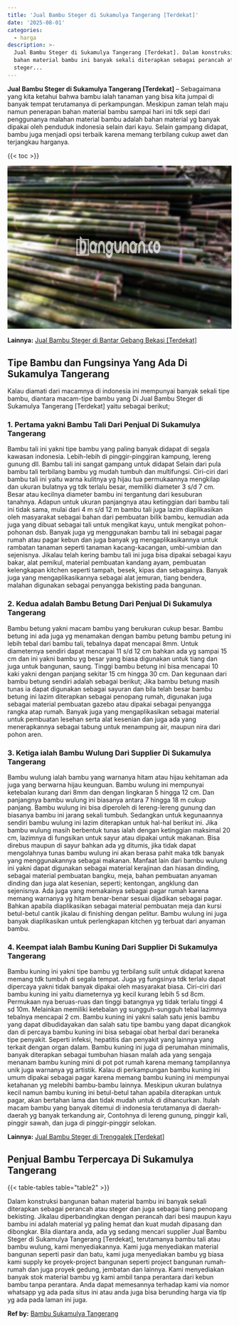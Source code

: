 ```yaml
---
title: 'Jual Bambu Steger di Sukamulya Tangerang [Terdekat]'
date: '2025-08-01'
categories:
  - harga
description: >-
  Jual Bambu Steger di Sukamulya Tangerang [Terdekat]. Dalam konstruksi bangunan
  bahan material bambu ini banyak sekali diterapkan sebagai perancah atau
  steger...
---
```


**Jual Bambu Steger di Sukamulya Tangerang \[Terdekat\]** – Sebagaimana yang kita ketahui bahwa bambu ialah tanaman yang bisa kita jumpai di banyak tempat terutamanya di perkampungan. Meskipun zaman telah maju namun penerapan bahan material bambu sampai hari ini tdk sepi dari penggunanya malahan material bambu adalah bahan material yg banyak dipakai oleh penduduk indonesia selain dari kayu. Selain gampang didapat, bambu juga menjadi opsi terbaik karena memang terbilang cukup awet dan terjangkau harganya.

{{< toc >}}

![Jual Bambu Steger di Sukamulya Tangerang [Terdekat]](/images/jual-bambu-tali-12.png)

**Lainnya:** [Jual Bambu Steger di Bantar Gebang Bekasi \[Terdekat\]](https://bambu.bangunan.co/jual-bambu-steger-di-bantar-gebang-bekasi-terdekat/)

## Tipe Bambu dan Fungsinya Yang Ada Di Sukamulya Tangerang

Kalau diamati dari macamnya di indonesia ini mempunyai banyak sekali tipe bambu, diantara macam-tipe bambu yang Di Jual Bambu Steger di Sukamulya Tangerang \[Terdekat\] yaitu sebagai berikut;

### 1\. Pertama yakni Bambu Tali Dari Penjual Di Sukamulya Tangerang

Bambu tali ini yakni tipe bambu yang paling banyak didapat di segala kawasan indonesia. Lebih-lebih di pinggir-pinggiran kampung, lereng gunung dll. Bambu tali ini sangat gampang untuk didapat Selain dari pula bambu tali terbilang bambu yg mudah tumbuh dan multifungsi. Ciri-ciri dari bambu tali ini yaitu warna kulitnya yg hijau tua permukaannya mengkilap dan ukuran bulatnya yg tdk terlalu besar, memiliki diameter 3 s/d 7 cm. Besar atau kecilnya diameter bambu ini tergantung dari kesuburan tanahnya. Adapun untuk ukuran panjangnya atau ketinggian dari bambu tali ini tidak sama, mulai dari 4 m s/d 12 m bambu tali juga lazim diaplikasikan oleh masyarakat sebagai bahan dari pembuatan bilik bambu, kemudian ada juga yang dibuat sebagai tali untuk mengikat kayu, untuk mengikat pohon-pohonan dsb. Banyak juga yg menggunakan bambu tali ini sebagai pagar rumah atau pagar kebun dan juga banyak yg mengaplikasikannya untuk rambatan tanaman seperti tanaman kacang-kacangan, umbi-umbian dan sejenisnya. Jikalau telah kering bambu tali ini juga bisa dipakai sebagai kayu bakar, alat pemikul, material pembuatan kandang ayam, pembuatan kelengkapan kitchen seperti tampah, besek, kipas dan sebagainya. Banyak juga yang mengaplikasikannya sebagai alat jemuran, tiang bendera, malahan digunakan sebagai penyangga bekisting pada bangunan.

### 2\. Kedua adalah Bambu Betung Dari Penjual Di Sukamulya Tangerang

Bambu betung yakni macam bambu yang berukuran cukup besar. Bambu betung ini ada juga yg menamakan dengan bambu petung bambu petung ini lebih tebal dari bambu tali, tebalnya dapat mencapai 8mm. Untuk diameternya sendiri dapat mencapai 11 s/d 12 cm bahkan ada yg sampai 15 cm dan ini yakni bambu yg besar yang biasa digunakan untuk tiang dan juga untuk bangunan, saung. Tinggi bambu betung ini bisa mencapai 10 kaki yakni dengan panjang sekitar 15 cm hingga 30 cm. Dan kegunaan dari bambu betung sendiri adalah sebagai berikut; Jika bambu betung masih tunas ia dapat digunakan sebagai sayuran dan bila telah besar bambu betung ini lazim diterapkan sebagai penopang rumah, digunakan juga sebagai material pembuatan gazebo atau dipakai sebagai penyangga rangka atap rumah. Banyak juga yang mengaplikasikan sebagai material untuk pembuatan lesehan serta alat kesenian dan juga ada yang menerapkannya sebagai tabung untuk menampung air, maupun nira dari pohon aren.

### 3\. Ketiga ialah Bambu Wulung Dari Supplier Di Sukamulya Tangerang

Bambu wulung ialah bambu yang warnanya hitam atau hijau kehitaman ada juga yang berwarna hijau keunguan. Bambu wulung ini mempunyai ketebalan kurang dari 8mm dan dengan lingkaran 5 hingga 12 cm. Dan panjangnya bambu wulung ini biasanya antara 7 hingga 18 m cukup panjang. Bambu wulung ini bisa diperoleh di lereng-lereng gunung dan biasanya bambu ini jarang sekali tumbuh. Sedangkan untuk kegunaannya sendiri bambu wulung ini lazim diterapkan untuk hal-hal berikut ini. Jika bambu wulung masih berbentuk tunas ialah dengan ketinggian maksimal 20 cm, lazimnya di fungsikan untuk sayur atau dipakai untuk makanan. Bisa direbus maupun di sayur bahkan ada yg ditumis, jika tidak dapat mengolahnya tunas bambu wulung ini akan berasa pahit maka tdk banyak yang menggunakannya sebagai makanan. Manfaat lain dari bambu wulung ini yakni dapat digunakan sebagai material kerajinan dan hiasan dinding, sebagai material pembuatan bangku, meja, bahan pembuatan anyaman dinding dan juga alat kesenian, seperti; kentongan, angklung dan sejenisnya. Ada juga yang memakainya sebagai pagar rumah karena memang warnanya yg hitam benar-benar sesuai dijadikan sebagai pagar. Bahkan apabila diaplikasikan sebagai material pembuatan meja dan kursi betul-betul cantik jikalau di finishing dengan pelitur. Bambu wulung ini juga banyak diaplikasikan untuk perlengkapan kitchen yg terbuat dari anyaman bambu.

### 4\. Keempat ialah Bambu Kuning Dari Supplier Di Sukamulya Tangerang

Bambu kuning ini yakni tipe bambu yg terbilang sulit untuk didapat karena memang tdk tumbuh di segala tempat. Juga yg fungsinya tdk terlalu dapat dipercaya yakni tidak banyak dipakai oleh masyarakat biasa. Ciri-ciri dari bambu kuning ini yaitu diameternya yg kecil kurang lebih 5 sd 8cm. Permukaan nya beruas-ruas dan tinggi batangnya yg tidak terlalu tinggi 4 sd 10m. Melainkan memiliki ketebalan yg sungguh-sungguh tebal lazimnya tebalnya mencapai 2 cm. Bambu kuning ini yakni salah satu jenis bambu yang dapat dibudidayakan dan salah satu tipe bambu yang dapat dicangkok dan di percaya bambu kuning ini bisa sebagai obat herbal dari beraneka tipe penyakit. Seperti infeksi, hepatitis dan penyakit yang lainnya yang terkait dengan organ dalam. Bambu kuning ini juga di perumahan minimalis, banyak diterapkan sebagai tumbuhan hiasan malah ada yang sengaja menanam bambu kuning mini di pot pot rumah karena memang tampilannya unik juga warnanya yg artistik. Kalau di perkampungan bambu kuning ini umum dipakai sebagai pagar karena memang bambu kuning ini mempunyai ketahanan yg melebihi bambu-bambu lainnya. Meskipun ukuran bulatnya kecil namun bambu kuning ini betul-betul tahan apabila diterapkan untuk pagar, akan bertahan lama dan tidak mudah untuk di dihancurkan. Itulah macam bambu yang banyak ditemui di indonesia terutamanya di daerah-daerah yg banyak terkandung air, Contohnya di lereng gunung, pinggir kali, pinggir sawah, dan juga di pinggir-pinggir selokan.

**Lainnya:** [Jual Bambu Steger di Trenggalek \[Terdekat\]](https://bambu.bangunan.co/jual-bambu-steger-di-trenggalek-terdekat/)

## Penjual Bambu Terpercaya Di Sukamulya Tangerang

{{< table-tables table="table2" >}}

Dalam konstruksi bangunan bahan material bambu ini banyak sekali diterapkan sebagai perancah atau steger dan juga sebagai tiang penopang bekisting. Jikalau diperbandingkan dengan perancah dari besi maupun kayu bambu ini adalah material yg paling hemat dan kuat mudah dipasang dan dibongkar. Bila diantara anda, ada yg sedang mencari supplier Jual Bambu Steger di Sukamulya Tangerang \[Terdekat\], terutamanya bambu tali atau bambu wulung, kami menyediakannya. Kami juga menyediakan material bangunan seperti pasir dan batu, kami juga menyediakan bambu yg biasa kami supply ke proyek-project bangunan seperti project bangunan rumah-rumah dan juga proyek gedung, jembatan dan lainnya. Kami menyediakan banyak stok material bambu yg kami ambil tanpa perantara dari kebun bambu tanpa perantara. Anda dapat memesannya terhadap kami via nomor whatsapp yg ada pada situs ini atau anda juga bisa berunding harga via tlp yg ada pada laman ini juga.

**Ref by:** [Bambu Sukamulya Tangerang](https://id.wikipedia.org/wiki/Bambu)
